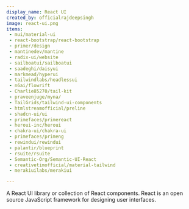 ```yaml
---
display_name: React UI
created_by: officialrajdeepsingh
image: react-ui.png
items:
 - mui/material-ui
 - react-bootstrap/react-bootstrap
 - primer/design
 - mantinedev/mantine
 - radix-ui/website
 - sailboatui/sailboatui
 - saadeghi/daisyui
 - markmead/hyperui
 - tailwindlabs/headlessui
 - n6ai/flowrift
 - Charlie85270/tail-kit
 - praveenjuge/myna/
 - TailGrids/tailwind-ui-components
 - htmlstreamofficial/preline
 - shadcn-ui/ui
 - primefaces/primereact
 - heroui-inc/heroui
 - chakra-ui/chakra-ui
 - primefaces/primeng
 - rewindui/rewindui
 - palantir/blueprint
 - rsuite/rsuite
 - Semantic-Org/Semantic-UI-React
 - creativetimofficial/material-tailwind
 - merakiuilabs/merakiui

---
```


A React UI library or collection of React components. React is an open source JavaScript framework for designing user interfaces.

